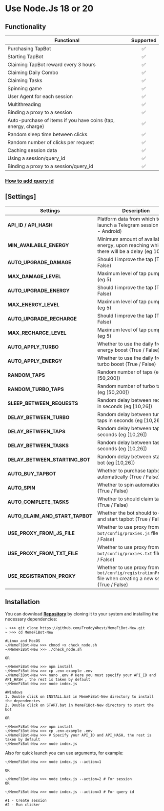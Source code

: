 

# Use Node.Js 18 or 20

## Functionality

| Functional                                                     | Supported |
| -------------------------------------------------------------- | :-------: |
| Purchasing TapBot                                              |    ✅     |
| Starting TapBot                                                |    ✅     |
| Claiming TapBot reward every 3 hours                           |    ✅     |
| Claiming Daily Combo                                           |    ✅     |
| Claiming Tasks                                                 |    ✅     |
| Spinning game                                                  |    ✅     |
| User Agent for each session                                    |    ✅     |
| Multithreading                                                 |    ✅     |
| Binding a proxy to a session                                   |    ✅     |
| Auto-purchase of items if you have coins (tap, energy, charge) |    ✅     |
| Random sleep time between clicks                               |    ✅     |
| Random number of clicks per request                            |    ✅     |
| Caching session data                                           |    ✅     |
| Using a session/query_id                                       |    ✅     |
| Binding a proxy to a session/query_id                          |    ✅     |

### [How to add query id](https://github.com/Freddywhest/RockyRabbitBot/blob/main/AddQueryId.md)

## [Settings]

| Settings                        | Description                                                                                                     |
| ------------------------------- | --------------------------------------------------------------------------------------------------------------- |
| **API_ID / API_HASH**           | Platform data from which to launch a Telegram session (stock - Android)                                         |
| **MIN_AVAILABLE_ENERGY**        | Minimum amount of available energy, upon reaching which there will be a delay (eg 100)                          |
| **AUTO_UPGRADE_DAMAGE**         | Should I improve the tap (True / False)                                                                         |
| **MAX_DAMAGE_LEVEL**            | Maximum level of tap pumping (eg 5)                                                                             |
| **AUTO_UPGRADE_ENERGY**         | Should I improve the tap (True / False)                                                                         |
| **MAX_ENERGY_LEVEL**            | Maximum level of tap pumping (eg 5)                                                                             |
| **AUTO_UPGRADE_RECHARGE**       | Should I improve the tap (True / False)                                                                         |
| **MAX_RECHARGE_LEVEL**          | Maximum level of tap pumping (eg 5)                                                                             |
| **AUTO_APPLY_TURBO**            | Whether to use the daily free energy boost (True / False)                                                       |
| **AUTO_APPLY_ENERGY**           | Whether to use the daily free turbo boost (True / False)                                                        |
| **RANDOM_TAPS**                 | Random number of taps (eg [50,200])                                                                             |
| **RANDOM_TURBO_TAPS**           | Random number of turbo taps (eg [50,200])                                                                       |
| **SLEEP_BETWEEN_REQUESTS**      | Random delay between requests in seconds (eg [10,26])                                                           |
| **DELAY_BETWEEN_TURBO**         | Random delay between turbo taps in seconds (eg [10,26])                                                         |
| **DELAY_BETWEEN_TAPS**          | Random delay between taps in seconds (eg [10,26])                                                               |
| **DELAY_BETWEEN_TASKS**         | Random delay between tasks in seconds (eg [10,26])                                                              |
| **DELAY_BETWEEN_STARTING_BOT**  | Random delay between starting bot (eg [10,26])                                                                  |
| **AUTO_BUY_TAPBOT**             | Whether to purchase tapbot automatically (True / False)                                                         |
| **AUTO_SPIN**                   | Whether to spin automatically (True / False)                                                                    |
| **AUTO_COMPLETE_TASKS**         | Whether to should claim tasks (True / False)                                                                    |
| **AUTO_CLAIM_AND_START_TAPBOT** | Whether the bot should to claim and start tapbot (True / False)                                                 |
| **USE_PROXY_FROM_JS_FILE**      | Whether to use proxy from the `bot/config/proxies.js` file (True / False)                                       |
| **USE_PROXY_FROM_TXT_FILE**     | Whether to use proxy from the `bot/config/proxies.txt` file (True / False)                                      |
| **USE_REGISTRATION_PROXY**      | Whether to use proxy from the `bot/config/registrationProxy.js` file when creating a new session (True / False) |

## Installation

You can download [**Repository**](https://github.com/Savanop121/memefisavan.git) by cloning it to your system and installing the necessary dependencies:

```shell
~ >>> git clone https://github.com/FreddyWhest/MemeFiBot-New.git
~ >>> cd MemeFiBot-New

#Linux and MocOS
~/MemeFiBot-New >>> chmod +x check_node.sh
~/MemeFiBot-New >>> ./check_node.sh

OR

~/MemeFiBot-New >>> npm install
~/MemeFiBot-New >>> cp .env-example .env
~/MemeFiBot-New >>> nano .env # Here you must specify your API_ID and API_HASH , the rest is taken by default
~/MemeFiBot-New >>> node index.js

#Windows
1. Double click on INSTALL.bat in MemeFiBot-New directory to install the dependencies
2. Double click on START.bat in MemeFiBot-New directory to start the bot

OR

~/MemeFiBot-New >>> npm install
~/MemeFiBot-New >>> cp .env-example .env
~/MemeFiBot-New >>> # Specify your API_ID and API_HASH, the rest is taken by default
~/MemeFiBot-New >>> node index.js
```

Also for quick launch you can use arguments, for example:

```shell
~/MemeFiBot-New >>> node index.js --action=1

OR

~/MemeFiBot-New >>> node index.js --action=2 # For session
OR

~/MemeFiBot-New >>> node index.js --action=3 # For query id

#1 - Create session
#2 - Run clicker
```
